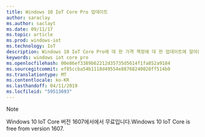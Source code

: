 ```yaml
---
title: Windows 10 IoT Core Pro 업데이트
author: saraclay
ms.author: saclayt
ms.date: 09/11/17
ms.topic: article
ms.prod: windows-iot
ms.technology: IoT
description: Windows 10 IoT Core Pro에 대 한 가격 책정에 대 한 업데이트에 알아봅니다.
keywords: windows iot core pro
ms.openlocfilehash: 00e86ef3389b62212d35735d5614f1fa852a9184
ms.sourcegitcommit: ef85ccba54b1118d49554e88768240020ff514b0
ms.translationtype: MT
ms.contentlocale: ko-KR
ms.lasthandoff: 04/11/2019
ms.locfileid: "59513693"
---
```

> [!NOTE]
> <span data-ttu-id="61cfd-104">Windows 10 IoT Core 버전 1607에서에서 무료입니다.</span><span class="sxs-lookup"><span data-stu-id="61cfd-104">Windows 10 IoT Core is free from version 1607.</span></span>
